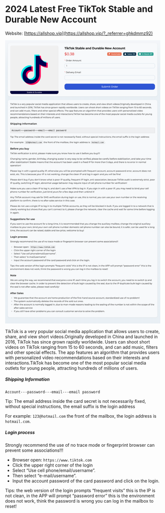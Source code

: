 # 2024 Latest Free TikTok Stable and Durable New Account

Website: [https://allshop.vip](https://allshop.vip/?_referrer=ghkdmmz92)

![allshop-tiktok](allshop-tiktok.png)

TikTok is a very popular social media application that allows users to create, share, and view short videos.Originally developed in China and launched in 2016, TikTok has since grown rapidly worldwide. Users can shoot short videos on TikTok ranging from 15 to 60 seconds, and can add music, filters and other special effects. The app features an algorithm that provides users with personalized video recommendations based on their interests and interactions.TikTok has become one of the most popular social media outlets for young people, attracting hundreds of millions of users.

##### Shipping Information

```
Account---password---email---email password
```

Tip: The email address inside the card secret is not necessarily fixed, without special instructions, the email suffix is the login address

For example: `123@hotmail.com` the front of the mailbox, the login address is `hotmail.com`.

##### Login process

Strongly recommend the use of no trace mode or fingerprint browser can prevent some associations!!!

- Browser open: `https://www.tiktok.com`
- Click the upper right corner of the login
- Select “Use cell phone/email/username”.
- Then select “e-mail/username”.
- Input the account password of the card password and click on the login.

Tips: the web version of the login prompts “frequent visits” this is the IP is not clean, in the APP will prompt “password error” this is the environment does not work, think the password is wrong you can log in the mailbox to reset!
